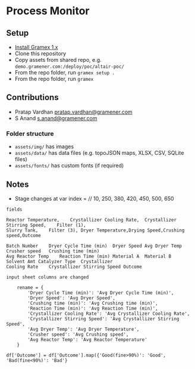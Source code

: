 # Process Monitor

## Setup

- [Install Gramex 1.x](https://learn.gramener.com/guide/install/)
- Clone this repository
- Copy assets from shared repo, e.g. `demo.gramener.com:/deploy/poc/altair-poc/`
- From the repo folder, run `gramex setup .`
- From the repo folder, run `gramex`

## Contributions

- Pratap Vardhan <pratap.vardhan@gramener.com>
- S Anand <s.anand@gramener.com>

### Folder structure

- `assets/img/`     has images
- `assets/data/`    has data files (e.g. topoJSON maps, XLSX, CSV, SQLite files)
- `assets/fonts/`   has custom fonts (if required)

## Notes

- Stage changes at var index = // 10, 250, 380, 420, 450, 500, 650

```
fields

Reactor Temperature,	Crystallizer Cooling Rate,	Crystallizer Stirring Speed,	Filter (1),
Slurry Tank,	Filter (3), Dryer Temperature,Drying Speed,Crushing speed,Outcome

Batch Number	Dryer Cycle Time (min)	Dryer Speed	Avg Dryer Temp	Crusher speed	Crushing time (min)
Avg Reactor Temp	Reaction Time (min)	Material A	Material B	Solvent Amt	Catalyzer Type	Crystallizer
Cooling Rate	Crystallizer Stirring Speed	Outcome
```

```
input sheet columns are changed

    rename = {
        'Dryer Cycle Time (min)': 'Avg Dryer Cycle Time (min)',
        'Dryer Speed': 'Avg Dryer Speed',
        'Crushing time (min)': 'Avg Crushing time (min)',
        'Reaction Time (min)': 'Avg Reaction Time (min)',
        'Crystallizer Cooling Rate': 'Avg Crystallizer Cooling Rate',
        'Crystallizer Stirring Speed': 'Avg Crystallizer Stirring Speed',
        'Avg Dryer Temp': 'Avg Dryer Temperature',
        'Crusher speed': 'Avg Crushing speed',
        'Avg Reactor Temp': 'Avg Reactor Temperature'
    }

df['Outcome'] = df['Outcome'].map({'Good(fine>90%)': 'Good', 'Bad(fine<90%)': 'Bad'}
```